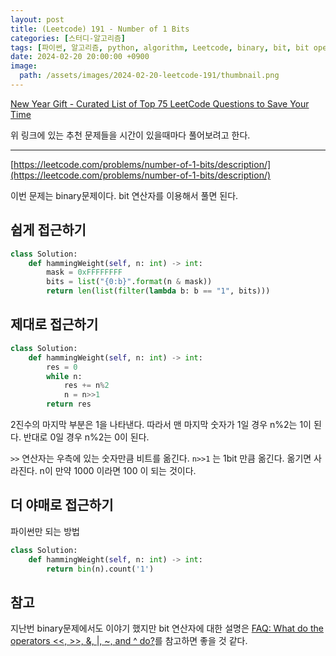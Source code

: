 ```yaml
---
layout: post
title: (Leetcode) 191 - Number of 1 Bits
categories: [스터디-알고리즘]
tags: [파이썬, 알고리즘, python, algorithm, Leetcode, binary, bit, bit operator]
date: 2024-02-20 20:00:00 +0900
image:
  path: /assets/images/2024-02-20-leetcode-191/thumbnail.png
---
```


[New Year Gift - Curated List of Top 75 LeetCode Questions to Save Your Time](https://www.teamblind.com/post/New-Year-Gift---Curated-List-of-Top-75-LeetCode-Questions-to-Save-Your-Time-OaM1orEU)

위 링크에 있는 추천 문제들을 시간이 있을때마다 풀어보려고 한다.

---

[https://leetcode.com/problems/number-of-1-bits/description/](https://leetcode.com/problems/number-of-1-bits/description/)

이번 문제는 binary문제이다. bit 연산자를 이용해서 풀면 된다.

## 쉽게 접근하기

```python
class Solution:
    def hammingWeight(self, n: int) -> int:
        mask = 0xFFFFFFFF
        bits = list("{0:b}".format(n & mask))
        return len(list(filter(lambda b: b == "1", bits)))
```

## 제대로 접근하기

```python
class Solution:
    def hammingWeight(self, n: int) -> int:
        res = 0
        while n:
            res += n%2
            n = n>>1
        return res
```

2진수의 마지막 부분은 1을 나타낸다.
따라서 맨 마지막 숫자가 1일 경우 n%2는 1이 된다. 반대로 0일 경우 n%2는 0이 된다.

`>>` 연산자는 우측에 있는 숫자만큼 비트를 옮긴다.
`n>>1` 는 1bit 만큼 옮긴다. 옮기면 사라진다.
n이 만약 1000 이라면 100 이 되는 것이다.

## 더 야매로 접근하기

파이썬만 되는 방법

```python
class Solution:
    def hammingWeight(self, n: int) -> int:
        return bin(n).count('1')
```

## 참고

지난번 binary문제에서도 이야기 했지만 bit 연산자에 대한 설명은 [FAQ: What do the operators <<, >>, &, |, ~, and ^ do?](https://wiki.python.org/moin/BitwiseOperators)를 참고하면 좋을 것 같다.
